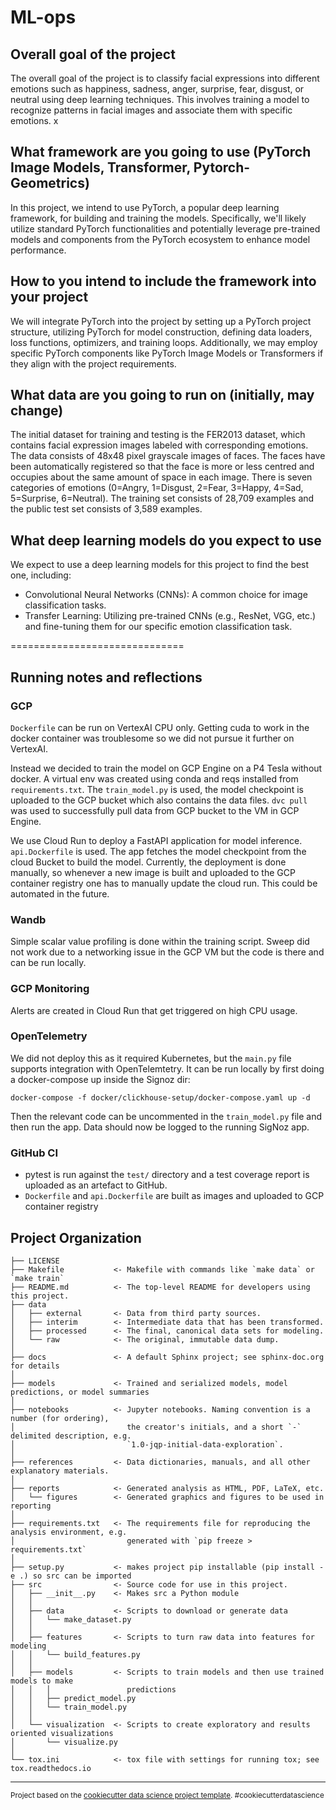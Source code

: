 # ML-ops

## Overall goal of the project
The overall goal of the project is to classify facial expressions into different emotions such as happiness, sadness, anger, surprise, fear, disgust, or neutral using deep learning techniques. This involves training a model to recognize patterns in facial images and associate them with specific emotions.
x
## What framework are you going to use (PyTorch Image Models, Transformer, Pytorch-Geometrics)

In this project, we intend to use PyTorch, a popular deep learning framework, for building and training the models. Specifically, we'll likely utilize standard PyTorch functionalities and potentially leverage pre-trained models and components from the PyTorch ecosystem to enhance model performance.

## How to you intend to include the framework into your project
We will integrate PyTorch into the project by setting up a PyTorch project structure, utilizing PyTorch for model construction, defining data loaders, loss functions, optimizers, and training loops. Additionally, we may employ specific PyTorch components like PyTorch Image Models or Transformers if they align with the project requirements.

## What data are you going to run on (initially, may change)
The initial dataset for training and testing is the FER2013 dataset, which contains facial expression images labeled with corresponding emotions. The data consists of 48x48 pixel grayscale images of faces. The faces have been automatically registered so that the face is more or less centred and occupies about the same amount of space in each image. There is seven categories of emotions (0=Angry, 1=Disgust, 2=Fear, 3=Happy, 4=Sad, 5=Surprise, 6=Neutral). The training set consists of 28,709 examples and the public test set consists of 3,589 examples.

## What deep learning models do you expect to use
We expect to use a deep learning models for this project to find the best one, including:

- Convolutional Neural Networks (CNNs): A common choice for image classification tasks.
- Transfer Learning: Utilizing pre-trained CNNs (e.g., ResNet, VGG, etc.) and fine-tuning them for our specific emotion classification task.




==============================

## Running notes and reflections
### GCP
`Dockerfile` can be run on VertexAI CPU only. Getting cuda to work in the docker container was troublesome so we did not pursue it further on VertexAI. 

Instead we decided to train the model on GCP Engine on a P4 Tesla without docker. A virtual env was created using conda and reqs installed from `requirements.txt`. The `train_model.py` is used, the model checkpoint is uploaded to the GCP bucket which also contains the data files. `dvc pull` was used to successfully pull data from GCP bucket to the VM in GCP Engine.  

We use Cloud Run to deploy a FastAPI application for model inference. `api.Dockerfile` is used. The app fetches the model checkpoint from the cloud Bucket to build the model. Currently, the deployment is done manually, so whenever a new image is built and uploaded to the GCP container registry one has to manually update the cloud run. This could be automated in the future.

### Wandb
Simple scalar value profiling is done within the training script. Sweep did not work due to a networking issue in the GCP VM but the code is there and can be run locally.

### GCP Monitoring
Alerts are created in Cloud Run that get triggered on high CPU usage.

### OpenTelemetry
We did not deploy this as it required Kubernetes, but the `main.py` file supports integration with OpenTelemtetry. It can be run locally by first doing a docker-compose up inside the Signoz dir: 

```
docker-compose -f docker/clickhouse-setup/docker-compose.yaml up -d
```

Then the relevant code can be uncommented in the `train_model.py` file and then run the app. Data should now be logged to the running SigNoz app.

### GitHub CI
- pytest is run against the `test/` directory and a test coverage report is uploaded as an artefact to GitHub.
- `Dockerfile` and `api.Dockerfile` are built as images and uploaded to GCP container registry

Project Organization
------------

    ├── LICENSE
    ├── Makefile           <- Makefile with commands like `make data` or `make train`
    ├── README.md          <- The top-level README for developers using this project.
    ├── data
    │   ├── external       <- Data from third party sources.
    │   ├── interim        <- Intermediate data that has been transformed.
    │   ├── processed      <- The final, canonical data sets for modeling.
    │   └── raw            <- The original, immutable data dump.
    │
    ├── docs               <- A default Sphinx project; see sphinx-doc.org for details
    │
    ├── models             <- Trained and serialized models, model predictions, or model summaries
    │
    ├── notebooks          <- Jupyter notebooks. Naming convention is a number (for ordering),
    │                         the creator's initials, and a short `-` delimited description, e.g.
    │                         `1.0-jqp-initial-data-exploration`.
    │
    ├── references         <- Data dictionaries, manuals, and all other explanatory materials.
    │
    ├── reports            <- Generated analysis as HTML, PDF, LaTeX, etc.
    │   └── figures        <- Generated graphics and figures to be used in reporting
    │
    ├── requirements.txt   <- The requirements file for reproducing the analysis environment, e.g.
    │                         generated with `pip freeze > requirements.txt`
    │
    ├── setup.py           <- makes project pip installable (pip install -e .) so src can be imported
    ├── src                <- Source code for use in this project.
    │   ├── __init__.py    <- Makes src a Python module
    │   │
    │   ├── data           <- Scripts to download or generate data
    │   │   └── make_dataset.py
    │   │
    │   ├── features       <- Scripts to turn raw data into features for modeling
    │   │   └── build_features.py
    │   │
    │   ├── models         <- Scripts to train models and then use trained models to make
    │   │   │                 predictions
    │   │   ├── predict_model.py
    │   │   └── train_model.py
    │   │
    │   └── visualization  <- Scripts to create exploratory and results oriented visualizations
    │       └── visualize.py
    │
    └── tox.ini            <- tox file with settings for running tox; see tox.readthedocs.io


--------

<p><small>Project based on the <a target="_blank" href="https://drivendata.github.io/cookiecutter-data-science/">cookiecutter data science project template</a>. #cookiecutterdatascience</small></p>

